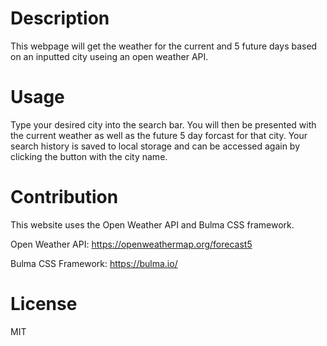 # Description
This webpage will get the weather for the current and 5 future days based on an inputted city useing an open weather API.

# Usage
Type your desired city into the search bar. You will then be presented with the current weather as well as the future 5 day forcast for that city. Your search history is saved to local storage and can be accessed again by clicking the button with the city name.

# Contribution
This website uses the Open Weather API and Bulma CSS framework.

Open Weather API: https://openweathermap.org/forecast5

Bulma CSS Framework: https://bulma.io/

# License
MIT